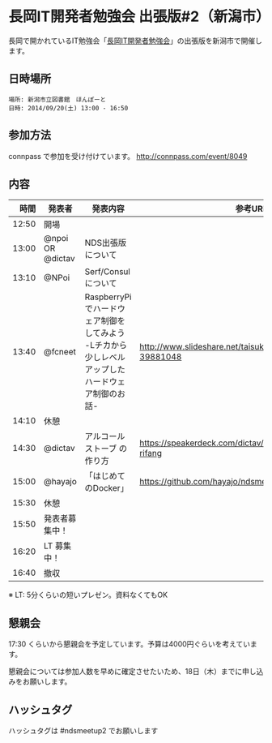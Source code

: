 長岡IT開発者勉強会 出張版#2（新潟市）
=====================================


長岡で開かれているIT勉強会「[長岡IT開発者勉強会](http://nagaoka.techtalk.jp/)」の出張版を新潟市で開催します。
## 日時場所
```
場所: 新潟市立図書館　ほんぽーと
日時: 2014/09/20(土) 13:00 - 16:50
```

## 参加方法
connpass で参加を受け付けています。
http://connpass.com/event/8049

## 内容

時間  | 発表者 | 発表内容 | 参考URL
-----:|-------|------|----
12:50 | 開場 |
13:00 | @npoi OR @dictav | NDS出張版について
13:10 | @NPoi | Serf/Consulについて
13:40 | @fcneet | RaspberryPiでハードウェア制御をしてみよう -Lチカから少しレベルアップしたハードウェア制御のお話- | http://www.slideshare.net/taisukewatanabe9/raspberrypi-39881048
14:10 | 休憩
14:30 | @dictav | アルコールストーブ の作り方 | https://speakerdeck.com/dictav/arukorusutobufalsezuo-rifang
15:00 | @hayajo | 「はじめてのDocker」| https://github.com/hayajo/ndsmeetup2-docker
15:30 | 休憩
15:50 | 発表者募集中！
16:20 | LT 募集中！
16:40 | 撤収 |

※ LT: 5分くらいの短いプレゼン。資料なくてもOK

## 懇親会
17:30 くらいから懇親会を予定しています。予算は4000円ぐらいを考えています。

懇親会については参加人数を早めに確定させたいため、18日（木）までに申し込みをお願いします。

## ハッシュタグ

ハッシュタグは #ndsmeetup2 でお願いします

